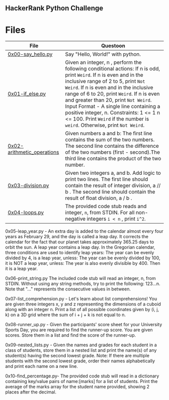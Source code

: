 ## HackerRank Python Challenge

# Files

| File                                                     | Questoon                                                                                                                                                                                                                                                                                                                                                                                                                                                      |
| -------------------------------------------------------- | ------------------------------------------------------------------------------------------------------------------------------------------------------------------------------------------------------------------------------------------------------------------------------------------------------------------------------------------------------------------------------------------------------------------------------------------------------------- |
| [0x00-say_hello.py](0x00-say_hello.py)                   | Say "Hello, World!" with python.                                                                                                                                                                                                                                                                                                                                                                                                                              |
| [0x01-if_else.py](0x01-if_else.py)                       | Given an integer, n , perform the following conditional actions: If n is odd, print `Weird`. If n is even and in the inclusive range of 2 to 5, print `Not Weird`. If n is even and in the inclusive range of 6 to 20, print `Weird`. If n is even and greater than 20, print `Not Weird`. Input Format - A single line containing a positive integer, n. Constraints: 1 <= 1 n <= 100. Print `Weird` if the number is `weird`. Otherwise, print `Not Weird`. |
| [0x02-arithmetic_operations](0x02-arithmetic_operations) | Given numbers a and b: The first line contains the sum of the two numbers. The second line contains the difference of the two numbers (first - second).The third line contains the product of the two number.                                                                                                                                                                                                                                                 |
| [0x03-division.py](0x03-division.py)                     | Given two integers a, and b. Add logic to print two lines. The first line should contain the result of integer division, a // b . The second line should contain the result of float division, a / b .                                                                                                                                                                                                                                                        |
| [0x04-loops.py](0x04-loops.py)                           | The provided code stub reads and integer, `n`, from STDIN. For all non-negative integers `i < n` , print `i^2`.                                                                                                                                                                                                                                                                                                                                               |

0x05-leap_year.py - An extra day is added to the calendar almost every four years as February 29, and the day is called a leap day. It corrects the calendar for the fact that our planet takes approximately 365.25 days to orbit the sun. A leap year contains a leap day. In the Gregorian calendar, three conditions are used to identify leap years: The year can be evenly divided by 4, is a leap year, unless: The year can be evenly divided by 100, it is NOT a leap year, unless: The year is also evenly divisible by 400. Then it is a leap year.

0x06-print_string.py The included code stub will read an integer, n, from STDIN. Without using any string methods, try to print the following: 123...n. Note that "..." represents the consecutive values in between.

0x07-list_comprehension.py - Let's learn about list comprehensions! You are given three integers x, y and z representing the dimensions of a cuboid along with an integer n. Print a list of all possible coordinates given by (i, j, k) on a 3D grid where the sum of i + j + k is not equal to n.

0x08-runner_up.py - Given the participants' score sheet for your University Sports Day, you are required to find the runner-up score. You are given scores. Store them in a list and find the score of the runner-up.

0x09-nested_lists.py - Given the names and grades for each student in a class of students, store them in a nested list and print the name(s) of any student(s) having the second lowest grade. Note: If there are multiple students with the second lowest grade, order their names alphabetically and print each name on a new line.

0x10-find_percentage.py- The provided code stub will read in a dictionary containing key/value pairs of name:[marks] for a list of students. Print the average of the marks array for the student name provided, showing 2 places after the decimal.
